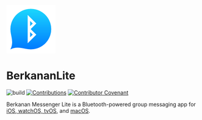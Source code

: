 ![App Icon](BerkananLite/Assets.xcassets/AppIcon.appiconset/128.png)
# BerkananLite

![build](https://github.com/zssz/BerkananLite/workflows/build/badge.svg)
[![Contributions](https://img.shields.io/badge/contributions-welcome-blue)](CONTRIBUTING.md)
[![Contributor Covenant](https://img.shields.io/badge/Contributor%20Covenant-v2.0%20adopted-ff69b4.svg)](CODE_OF_CONDUCT.md)

Berkanan Messenger Lite is a Bluetooth-powered group messaging app for [iOS, watchOS, tvOS](https://apps.apple.com/app/berkanan-messenger-lite/id1479731429), and [macOS](https://apps.apple.com/app/berkanan-messenger-lite/id1493906977).
